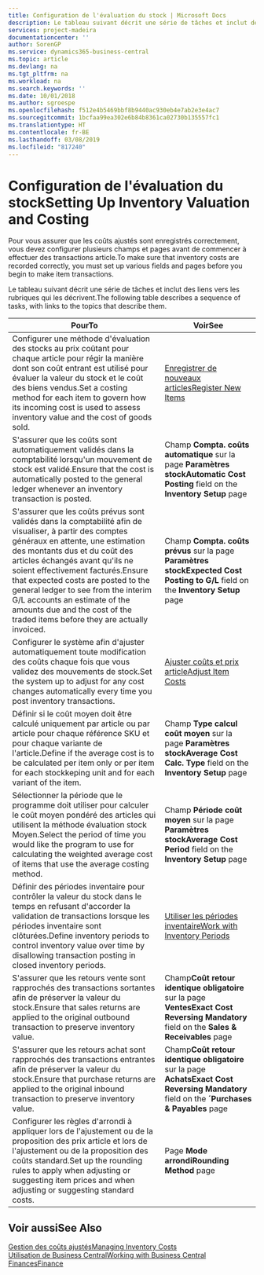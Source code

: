 ```yaml
---
title: Configuration de l'évaluation du stock | Microsoft Docs
description: Le tableau suivant décrit une série de tâches et inclut des liens vers les rubriques qui les décrivent.
services: project-madeira
documentationcenter: ''
author: SorenGP
ms.service: dynamics365-business-central
ms.topic: article
ms.devlang: na
ms.tgt_pltfrm: na
ms.workload: na
ms.search.keywords: ''
ms.date: 10/01/2018
ms.author: sgroespe
ms.openlocfilehash: f512e4b5469bbf8b9440ac930eb4e7ab2e3e4ac7
ms.sourcegitcommit: 1bcfaa99ea302e6b84b8361ca02730b135557fc1
ms.translationtype: HT
ms.contentlocale: fr-BE
ms.lasthandoff: 03/08/2019
ms.locfileid: "817240"
---
```

# <a name="setting-up-inventory-valuation-and-costing"></a><span data-ttu-id="6388e-103">Configuration de l'évaluation du stock</span><span class="sxs-lookup"><span data-stu-id="6388e-103">Setting Up Inventory Valuation and Costing</span></span>
<span data-ttu-id="6388e-104">Pour vous assurer que les coûts ajustés sont enregistrés correctement, vous devez configurer plusieurs champs et pages avant de commencer à effectuer des transactions article.</span><span class="sxs-lookup"><span data-stu-id="6388e-104">To make sure that inventory costs are recorded correctly, you must set up various fields and pages before you begin to make item transactions.</span></span>

<span data-ttu-id="6388e-105">Le tableau suivant décrit une série de tâches et inclut des liens vers les rubriques qui les décrivent.</span><span class="sxs-lookup"><span data-stu-id="6388e-105">The following table describes a sequence of tasks, with links to the topics that describe them.</span></span>

|<span data-ttu-id="6388e-106">**Pour**</span><span class="sxs-lookup"><span data-stu-id="6388e-106">**To**</span></span>|<span data-ttu-id="6388e-107">**Voir**</span><span class="sxs-lookup"><span data-stu-id="6388e-107">**See**</span></span>|  
|------------|-------------|  
|<span data-ttu-id="6388e-108">Configurer une méthode d'évaluation des stocks au prix coûtant pour chaque article pour régir la manière dont son coût entrant est utilisé pour évaluer la valeur du stock et le coût des biens vendus.</span><span class="sxs-lookup"><span data-stu-id="6388e-108">Set a costing method for each item to govern how its incoming cost is used to assess inventory value and the cost of goods sold.</span></span>|[<span data-ttu-id="6388e-109">Enregistrer de nouveaux articles</span><span class="sxs-lookup"><span data-stu-id="6388e-109">Register New Items</span></span>](inventory-how-register-new-items.md)|  
|<span data-ttu-id="6388e-110">S'assurer que les coûts sont automatiquement validés dans la comptabilité lorsqu'un mouvement de stock est validé.</span><span class="sxs-lookup"><span data-stu-id="6388e-110">Ensure that the cost is automatically posted to the general ledger whenever an inventory transaction is posted.</span></span>|<span data-ttu-id="6388e-111">Champ **Compta. coûts automatique** sur la page **Paramètres stock**</span><span class="sxs-lookup"><span data-stu-id="6388e-111">**Automatic Cost Posting** field on the **Inventory Setup** page</span></span>|  
|<span data-ttu-id="6388e-112">S'assurer que les coûts prévus sont validés dans la comptabilité afin de visualiser, à partir des comptes généraux en attente, une estimation des montants dus et du coût des articles échangés avant qu'ils ne soient effectivement facturés.</span><span class="sxs-lookup"><span data-stu-id="6388e-112">Ensure that expected costs are posted to the general ledger to see from the interim G/L accounts an estimate of the amounts due and the cost of the traded items before they are actually invoiced.</span></span>|<span data-ttu-id="6388e-113">Champ **Compta. coûts prévus** sur la page **Paramètres stock**</span><span class="sxs-lookup"><span data-stu-id="6388e-113">**Expected Cost Posting to G/L** field on the **Inventory Setup** page</span></span>|  
|<span data-ttu-id="6388e-114">Configurer le système afin d'ajuster automatiquement toute modification des coûts chaque fois que vous validez des mouvements de stock.</span><span class="sxs-lookup"><span data-stu-id="6388e-114">Set the system up to adjust for any cost changes automatically every time you post inventory transactions.</span></span>|[<span data-ttu-id="6388e-115">Ajuster coûts et prix article</span><span class="sxs-lookup"><span data-stu-id="6388e-115">Adjust Item Costs</span></span>](inventory-how-adjust-item-costs.md)|  
|<span data-ttu-id="6388e-116">Définir si le coût moyen doit être calculé uniquement par article ou par article pour chaque référence SKU et pour chaque variante de l'article.</span><span class="sxs-lookup"><span data-stu-id="6388e-116">Define if the average cost is to be calculated per item only or per item for each stockkeping unit and for each variant of the item.</span></span>|<span data-ttu-id="6388e-117">Champ **Type calcul coût moyen** sur la page **Paramètres stock**</span><span class="sxs-lookup"><span data-stu-id="6388e-117">**Average Cost Calc. Type** field on the **Inventory Setup** page</span></span>|  
|<span data-ttu-id="6388e-118">Sélectionner la période que le programme doit utiliser pour calculer le coût moyen pondéré des articles qui utilisent la méthode évaluation stock Moyen.</span><span class="sxs-lookup"><span data-stu-id="6388e-118">Select the period of time you would like the program to use for calculating the weighted average cost of items that use the average costing method.</span></span>|<span data-ttu-id="6388e-119">Champ **Période coût moyen** sur la page **Paramètres stock**</span><span class="sxs-lookup"><span data-stu-id="6388e-119">**Average Cost Period** field on the **Inventory Setup** page</span></span>|  
|<span data-ttu-id="6388e-120">Définir des périodes inventaire pour contrôler la valeur du stock dans le temps en refusant d'accorder la validation de transactions lorsque les périodes inventaire sont clôturées.</span><span class="sxs-lookup"><span data-stu-id="6388e-120">Define inventory periods to control inventory value over time by disallowing transaction posting in closed inventory periods.</span></span>|[<span data-ttu-id="6388e-121">Utiliser les périodes inventaire</span><span class="sxs-lookup"><span data-stu-id="6388e-121">Work with Inventory Periods</span></span>](finance-how-to-work-with-inventory-periods.md)|  
|<span data-ttu-id="6388e-122">S'assurer que les retours vente sont rapprochés des transactions sortantes afin de préserver la valeur du stock.</span><span class="sxs-lookup"><span data-stu-id="6388e-122">Ensure that sales returns are applied to the original outbound transaction to preserve inventory value.</span></span>|<span data-ttu-id="6388e-123">Champ**Coût retour identique obligatoire** sur la page **Ventes**</span><span class="sxs-lookup"><span data-stu-id="6388e-123">**Exact Cost Reversing Mandatory** field on the **Sales & Receivables** page</span></span>|  
|<span data-ttu-id="6388e-124">S'assurer que les retours achat sont rapprochés des transactions entrantes afin de préserver la valeur du stock.</span><span class="sxs-lookup"><span data-stu-id="6388e-124">Ensure that purchase returns are applied to the original inbound transaction to preserve inventory value.</span></span>|<span data-ttu-id="6388e-125">Champ**Coût retour identique obligatoire** sur la page **Achats**</span><span class="sxs-lookup"><span data-stu-id="6388e-125">**Exact Cost Reversing Mandatory** field on the **´Purchases & Payables** page</span></span>|
|<span data-ttu-id="6388e-126">Configurer les règles d'arrondi à appliquer lors de l'ajustement ou de la proposition des prix article et lors de l'ajustement ou de la proposition des coûts standard.</span><span class="sxs-lookup"><span data-stu-id="6388e-126">Set up the rounding rules to apply when adjusting or suggesting item prices and when adjusting or suggesting standard costs.</span></span>|<span data-ttu-id="6388e-127">Page **Mode arrondi**</span><span class="sxs-lookup"><span data-stu-id="6388e-127">**Rounding Method** page</span></span>|  

## <a name="see-also"></a><span data-ttu-id="6388e-128">Voir aussi</span><span class="sxs-lookup"><span data-stu-id="6388e-128">See Also</span></span>  
[<span data-ttu-id="6388e-129">Gestion des coûts ajustés</span><span class="sxs-lookup"><span data-stu-id="6388e-129">Managing Inventory Costs</span></span>](finance-manage-inventory-costs.md)  
[<span data-ttu-id="6388e-130">Utilisation de Business Central</span><span class="sxs-lookup"><span data-stu-id="6388e-130">Working with Business Central</span></span>](ui-work-product.md)  
[<span data-ttu-id="6388e-131">Finances</span><span class="sxs-lookup"><span data-stu-id="6388e-131">Finance</span></span>](finance.md)  
